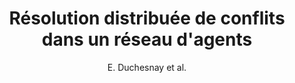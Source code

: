 ---
cat: gaia
subcat: signature
bestof: false
author: E. Duchesnay et al.
title: Résolution distribuée de conflits dans un réseau d'agents
year: 2000
type: inproceedings
booktitle: 10ème Journées Neurosciences et Sciences de l'Ingénieur
---